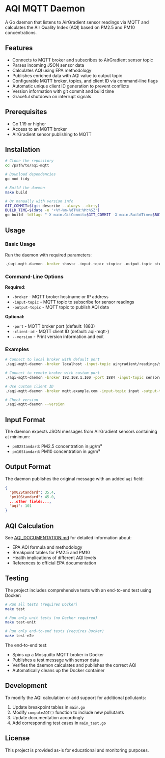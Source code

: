 # AQI MQTT Daemon

A Go daemon that listens to AirGradient sensor readings via MQTT and calculates the Air Quality Index (AQI) based on PM2.5 and PM10 concentrations.

## Features

- Connects to MQTT broker and subscribes to AirGradient sensor topic
- Parses incoming JSON sensor data
- Calculates AQI using EPA methodology
- Publishes enriched data with AQI value to output topic
- Configurable MQTT broker, topics, and client ID via command-line flags
- Automatic unique client ID generation to prevent conflicts
- Version information with git commit and build time
- Graceful shutdown on interrupt signals

## Prerequisites

- Go 1.19 or higher
- Access to an MQTT broker
- AirGradient sensor publishing to MQTT

## Installation

```bash
# Clone the repository
cd /path/to/aqi-mqtt

# Download dependencies
go mod tidy

# Build the daemon
make build

# Or manually with version info
GIT_COMMIT=$(git describe --always --dirty)
BUILD_TIME=$(date -u '+%Y-%m-%dT%H:%M:%SZ')
go build -ldflags "-X main.GitCommit=$GIT_COMMIT -X main.BuildTime=$BUILD_TIME" -o aqi-mqtt-daemon
```

## Usage

### Basic Usage

Run the daemon with required parameters:
```bash
./aqi-mqtt-daemon -broker <host> -input-topic <topic> -output-topic <topic>
```

### Command-Line Options

**Required:**
- `-broker` - MQTT broker hostname or IP address
- `-input-topic` - MQTT topic to subscribe for sensor readings
- `-output-topic` - MQTT topic to publish AQI data

**Optional:**
- `-port` - MQTT broker port (default: 1883)
- `-client-id` - MQTT client ID (default: aqi-mqtt-<pid>)
- `--version` - Print version information and exit

### Examples

```bash
# Connect to local broker with default port
./aqi-mqtt-daemon -broker localhost -input-topic airgradient/readings/sensor1 -output-topic aqi/sensor1

# Connect to remote broker with custom port
./aqi-mqtt-daemon -broker 192.168.1.100 -port 1884 -input-topic sensors/air -output-topic processed/aqi

# Use custom client ID
./aqi-mqtt-daemon -broker mqtt.example.com -input-topic input -output-topic output -client-id my-aqi-processor

# Check version
./aqi-mqtt-daemon --version
```

## Input Format

The daemon expects JSON messages from AirGradient sensors containing at minimum:
- `pm02Standard`: PM2.5 concentration in µg/m³
- `pm10Standard`: PM10 concentration in µg/m³

## Output Format

The daemon publishes the original message with an added `aqi` field:
```json
{
  "pm02Standard": 35.4,
  "pm10Standard": 45.0,
  ...other fields...,
  "aqi": 101
}
```

## AQI Calculation

See [AQI_DOCUMENTATION.md](AQI_DOCUMENTATION.md) for detailed information about:
- EPA AQI formula and methodology
- Breakpoint tables for PM2.5 and PM10
- Health implications of different AQI levels
- References to official EPA documentation

## Testing

The project includes comprehensive tests with an end-to-end test using Docker:

```bash
# Run all tests (requires Docker)
make test

# Run only unit tests (no Docker required)
make test-unit

# Run only end-to-end tests (requires Docker)
make test-e2e
```

The end-to-end test:
- Spins up a Mosquitto MQTT broker in Docker
- Publishes a test message with sensor data
- Verifies the daemon calculates and publishes the correct AQI
- Automatically cleans up the Docker container

## Development

To modify the AQI calculation or add support for additional pollutants:
1. Update breakpoint tables in `main.go`
2. Modify `computeAQI()` function to include new pollutants
3. Update documentation accordingly
4. Add corresponding test cases in `main_test.go`

## License

This project is provided as-is for educational and monitoring purposes.